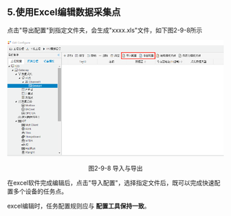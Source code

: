 ## 5.使用Excel编辑数据采集点

点击"导出配置"到指定文件夹，会生成"xxxx.xls"文件，如下图2-9-8所示

![1557128472581](../../assets/导入与导出.png)

<center>图2-9-8 导入与导出</center>

在excel软件完成编辑后，点击"导入配置"，选择指定文件后，既可以完成快速配置多个设备的任务点。

excel编辑时，任务配置规则应与 **配置工具保持一致**。


